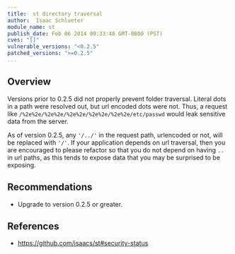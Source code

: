 ```yaml
---
title:  st directory traversal
author:  Isaac Schlueter
module_name: st
publish_date: Feb 06 2014 09:33:48 GMT-0800 (PST) 
cves: "[]"
vulnerable_versions: "<0.2.5"
patched_versions: ">=0.2.5"
...
```


## Overview
Versions prior to 0.2.5 did not properly prevent folder traversal. Literal dots in a path were resolved out, but url encoded dots were not. Thus, a request like ``` /%2e%2e/%2e%2e/%2e%2e/%2e%2e/%2e%2e/etc/passwd ``` would leak sensitive data from the server.

As of version 0.2.5, any ```'/../'``` in the request path, urlencoded or not, will be replaced with ```'/'```. If your application depends on url traversal, then you are encouraged to please refactor so that you do not depend on having ```..``` in url paths, as this tends to expose data that you may be surprised to be exposing.

## Recommendations
- Upgrade to version 0.2.5 or greater.

## References
- https://github.com/isaacs/st#security-status
